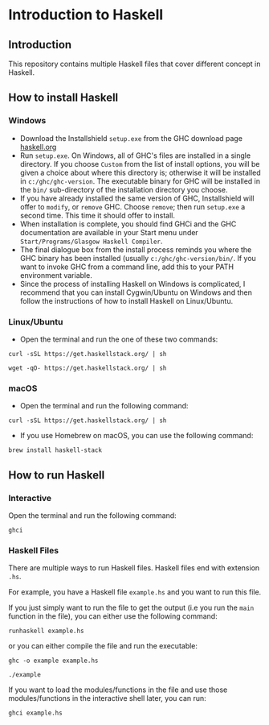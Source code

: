 # Introduction to Haskell

## Introduction
This repository contains multiple Haskell files that cover different concept in Haskell.


## How to install Haskell


### Windows
* Download the Installshield `setup.exe` from the GHC download page [haskell.org](https://www.haskell.org/ghc/)
* Run `setup.exe`. On Windows, all of GHC's files are installed in a single directory. If you choose `Custom` from the list of install options, you will be given a 
choice about where this directory is; otherwise it will be installed in `c:/ghc/ghc-version`. The executable binary for GHC will be installed in the `bin/` 
sub-directory of the installation directory you choose.
* If you have already installed the same version of GHC, Installshield will offer to `modify`, or `remove` GHC. Choose `remove`; then run `setup.exe` a second time.
This time it should offer to install.
* When installation is complete, you should find GHCi and the GHC documentation are available in your Start menu under `Start/Programs/Glasgow Haskell Compiler`.
* The final dialogue box from the install process reminds you where the GHC binary has been installed (usually `c:/ghc/ghc-version/bin/`. If you want to invoke GHC 
from a command line, add this to your PATH environment variable. 
* Since the process of installing Haskell on Windows is complicated, I recommend that you can install Cygwin/Ubuntu on Windows and then follow the instructions of 
how to install Haskell on Linux/Ubuntu.

### Linux/Ubuntu
* Open the terminal and run the one of these two commands:
```
curl -sSL https://get.haskellstack.org/ | sh
```
```
wget -qO- https://get.haskellstack.org/ | sh
```

### macOS
* Open the terminal and run the following command:
```
curl -sSL https://get.haskellstack.org/ | sh
```
* If you use Homebrew on macOS, you can use the following command:
```
brew install haskell-stack
```


## How to run Haskell
### Interactive
Open the terminal and run the following command:
```
ghci
```

### Haskell Files
There are multiple ways to run Haskell files. Haskell files end with extension `.hs`.

For example, you have a Haskell file `example.hs` and you want to run this file. 

If you just simply want to run the file to get the output (i.e you run the `main` function in the file), you can either use the following command:
```
runhaskell example.hs
```
or you can either compile the file and run the executable:
```
ghc -o example example.hs
```
```
./example
```
If you want to load the modules/functions in the file and use those modules/functions in the interactive shell later, you can run:
```
ghci example.hs
```


